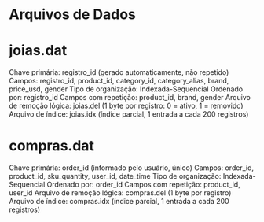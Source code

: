 # Arquivos de Dados

# joias.dat

Chave primária: registro_id (gerado automaticamente, não repetido)
Campos: registro_id, product_id, category_id, category_alias, brand, price_usd, gender
Tipo de organização: Indexada-Sequencial
Ordenado por: registro_id
Campos com repetição: product_id, brand, gender
Arquivo de remoção lógica: joias.del (1 byte por registro: 0 = ativo, 1 = removido)
Arquivo de índice: joias.idx (índice parcial, 1 entrada a cada 200 registros)

# compras.dat

Chave primária: order_id (informado pelo usuário, único)
Campos: order_id, product_id, sku_quantity, user_id, date_time
Tipo de organização: Indexada-Sequencial
Ordenado por: order_id
Campos com repetição: product_id, user_id
Arquivo de remoção lógica: compras.del (1 byte por registro)
Arquivo de índice: compras.idx (índice parcial, 1 entrada a cada 200 registros)
